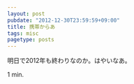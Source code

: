 ```yaml
---
layout: post
pubdate: "2012-12-30T23:59:59+09:00"
title: 携帯からあ
tags: misc
pagetype: posts
---
```

明日で2012年も終わりなのか。はやいなあ。

1 min.
